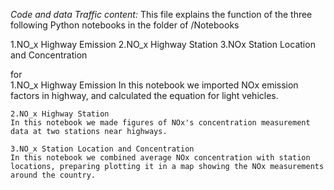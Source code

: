 *Code and data Traffic content:*
This file explains the function of the three following Python notebooks in the folder of /Notebooks 

1.NO_x Highway Emission
2.NO_x Highway Station
3.NOx Station Location and Concentration

for   
    1.NO_x Highway Emission
    In this notebook we imported NOx emission factors in highway, and calculated the equation for light vehicles.
    
    2.NO_x Highway Station
    In this notebook we made figures of NOx's concentration measurement data at two stations near highways.
    
    3.NO_x Station Location and Concentration
    In this notebook we combined average NOx concentration with station locations, preparing plotting it in a map showing the NOx measurements around the country.

